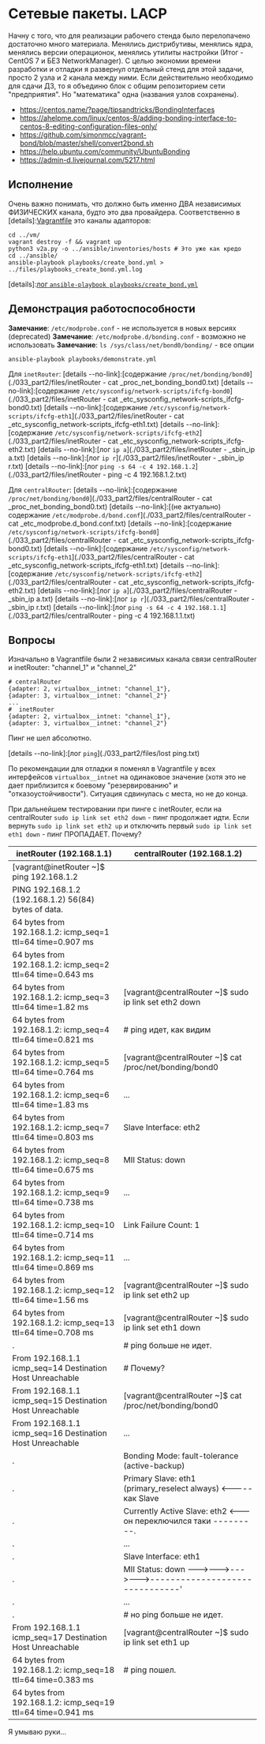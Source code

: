 #  Сетевые пакеты. LACP 

Начну c того, что для реализации рабочего стенда было перелопачено достаточно много материала. Менялись дистрибутивы, менялись ядра, менялись версии операционок, менялись утилиты настройки (Итог - CentOS 7 и БЕЗ NetworkManager). С целью экономии времени разработки и отладки я развернул отдельный стенд для этой задачи, просто 2 узла и 2 канала между ними. Если действительно необходимо для сдачи ДЗ, то я объединю блок с общим репозиторием сети "предприятия". Но "математика" одна (названия узлов сохранены).

* https://centos.name/?page/tipsandtricks/BondingInterfaces
* https://ahelpme.com/linux/centos-8/adding-bonding-interface-to-centos-8-editing-configuration-files-only/
* https://github.com/simonmcc/vagrant-bond/blob/master/shell/convert2bond.sh
* https://help.ubuntu.com/community/UbuntuBonding
* https://admin-d.livejournal.com/5217.html

## Исполнение

Очень важно понимать, что должно быть именно ДВА независимых ФИЗИЧЕСКИХ канала, будто это два провайдера. Соответственно в [details]:[Vagrantfile](./033_part2/vm/Vagrantfile) это каналы адапторов: 

```shell
cd ../vm/
vagrant destroy -f && vagrant up 
python3 v2a.py -o ../ansible/inventories/hosts # Это уже как кредо
cd ../ansible/
ansible-playbook playbooks/create_bond.yml > ../files/playbooks_create_bond.yml.log
```

[details]:[лог `ansible-playbook playbooks/create_bond.yml`](./033_part2/files/playbooks_create_bond.yml.log)

## Демонстрация работоспособности

__Замечание__: `/etc/modprobe.conf` - не используется в новых версиях (deprecated)
__Замечание__: `/etc/modprobe.d/bonding.conf` - возможно не использовать
__Замечание__: `ls /sys/class/net/bond0/bonding/` - все опции

```shell
ansible-playbook playbooks/demonstrate.yml 
```

Для `inetRouter`:
[details --no-link]:[содержание `/proc/net/bonding/bond0`](./033_part2/files/inetRouter - cat _proc_net_bonding_bond0.txt)
[details --no-link]:[содержание `/etc/sysconfig/network-scripts/ifcfg-bond0`](./033_part2/files/inetRouter - cat _etc_sysconfig_network-scripts_ifcfg-bond0.txt)
[details --no-link]:[содержание `/etc/sysconfig/network-scripts/ifcfg-eth1`](./033_part2/files/inetRouter - cat _etc_sysconfig_network-scripts_ifcfg-eth1.txt)
[details --no-link]:[содержание `/etc/sysconfig/network-scripts/ifcfg-eth2`](./033_part2/files/inetRouter - cat _etc_sysconfig_network-scripts_ifcfg-eth2.txt)
[details --no-link]:[лог `ip a`](./033_part2/files/inetRouter - _sbin_ip a.txt)
[details --no-link]:[лог `ip r`](./033_part2/files/inetRouter - _sbin_ip r.txt)
[details --no-link]:[лог `ping -s 64 -c 4 192.168.1.2`](./033_part2/files/inetRouter - ping -c 4 192.168.1.2.txt)

Для `centralRouter`:
[details --no-link]:[содержание `/proc/net/bonding/bond0`](./033_part2/files/centralRouter - cat _proc_net_bonding_bond0.txt)
[details --no-link]:[(не актуально) содержание `/etc/modprobe.d/bond.conf`](./033_part2/files/centralRouter - cat _etc_modprobe.d_bond.conf.txt)
[details --no-link]:[содержание `/etc/sysconfig/network-scripts/ifcfg-bond0`](./033_part2/files/centralRouter - cat _etc_sysconfig_network-scripts_ifcfg-bond0.txt)
[details --no-link]:[содержание `/etc/sysconfig/network-scripts/ifcfg-eth1`](./033_part2/files/centralRouter - cat _etc_sysconfig_network-scripts_ifcfg-eth1.txt)
[details --no-link]:[содержание `/etc/sysconfig/network-scripts/ifcfg-eth2`](./033_part2/files/centralRouter - cat _etc_sysconfig_network-scripts_ifcfg-eth2.txt)
[details --no-link]:[лог `ip a`](./033_part2/files/centralRouter - _sbin_ip a.txt)
[details --no-link]:[лог `ip r`](./033_part2/files/centralRouter - _sbin_ip r.txt)
[details --no-link]:[лог `ping -s 64 -c 4 192.168.1.1`](./033_part2/files/centralRouter - ping -c 4 192.168.1.1.txt)

## Вопросы

Изначально в Vagrantfile были 2 независимых канала связи centralRouter и inetRouter: "channel_1" и "channel_2"
```shell
# centralRouter
{adapter: 2, virtualbox__intnet: "channel_1"}, 
{adapter: 3, virtualbox__intnet: "channel_2"}
...
#  inetRouter
{adapter: 2, virtualbox__intnet: "channel_1"}, 
{adapter: 3, virtualbox__intnet: "channel_2"}
```

Пинг не шел абсолютно.

[details --no-link]:[лог `ping`](./033_part2/files/lost ping.txt)

По рекомендации для отладки я поменял в Vagrantfile у всех интерфейсов `virtualbox__intnet` на одинаковое значение (хотя это не дает приблизится к боевому "резервированию" и "отказоустойчивости"). Ситуация сдвинулась с места, но не до конца.

При дальнейшем тестировании при пинге с inetRouter, если на centralRouter `sudo ip link set eth2 down` - пинг продолжает идти.
Если вернуть `sudo ip link set eth2 up` и отключить первый `sudo ip link set eth1 down` - пинг ПРОПАДАЕТ.
Почему?

inetRouter (192.168.1.1) | centralRouter (192.168.1.2)
 --- | --- 
[vagrant@inetRouter ~]$  ping  192.168.1.2 | 
PING 192.168.1.2 (192.168.1.2) 56(84) bytes of data. | 
64 bytes from 192.168.1.2: icmp_seq=1 ttl=64 time=0.907 ms | 
64 bytes from 192.168.1.2: icmp_seq=2 ttl=64 time=0.643 ms | 
64 bytes from 192.168.1.2: icmp_seq=3 ttl=64 time=1.82 ms | [vagrant@centralRouter ~]$  sudo ip link set eth2 down
64 bytes from 192.168.1.2: icmp_seq=4 ttl=64 time=0.821 ms | # ping идет, как видим
64 bytes from 192.168.1.2: icmp_seq=5 ttl=64 time=0.764 ms | [vagrant@centralRouter ~]$  cat /proc/net/bonding/bond0
64 bytes from 192.168.1.2: icmp_seq=6 ttl=64 time=1.83 ms | ...
64 bytes from 192.168.1.2: icmp_seq=7 ttl=64 time=0.803 ms | Slave Interface: eth2
64 bytes from 192.168.1.2: icmp_seq=8 ttl=64 time=0.675 ms | MII Status: down
64 bytes from 192.168.1.2: icmp_seq=9 ttl=64 time=0.738 ms | ...
64 bytes from 192.168.1.2: icmp_seq=10 ttl=64 time=0.714 ms | Link Failure Count: 1
64 bytes from 192.168.1.2: icmp_seq=11 ttl=64 time=0.869 ms | ...
64 bytes from 192.168.1.2: icmp_seq=12 ttl=64 time=1.56 ms | [vagrant@centralRouter ~]$ sudo ip link set eth2 up
64 bytes from 192.168.1.2: icmp_seq=13 ttl=64 time=0.708 ms | [vagrant@centralRouter ~]$ sudo ip link set eth1 down
. | # ping больше не идет. 
From 192.168.1.1 icmp_seq=14 Destination Host Unreachable | # Почему?
From 192.168.1.1 icmp_seq=15 Destination Host Unreachable | [vagrant@centralRouter ~]$  cat /proc/net/bonding/bond0
From 192.168.1.1 icmp_seq=16 Destination Host Unreachable | ...
. | Bonding Mode: fault-tolerance (active-backup)
. | Primary Slave: eth1 (primary_reselect always)    <----- как Slave
. | Currently Active Slave: eth2 <--- он переключился таки ---------.
. | ...                                                             |
. | Slave Interface: eth1                                           |
. | MII Status: down --->--->--->--->-------------------------------'
. | ...
. | #  но ping больше не идет.
From 192.168.1.1 icmp_seq=17 Destination Host Unreachable | [vagrant@centralRouter ~]$ sudo ip link set eth1 up
64 bytes from 192.168.1.2: icmp_seq=18 ttl=64 time=0.383 ms | # ping пошел. 
64 bytes from 192.168.1.2: icmp_seq=19 ttl=64 time=0.941 ms | 


Я умываю руки...